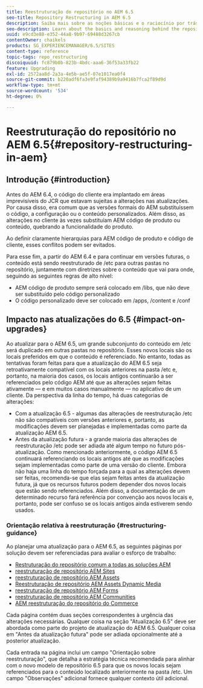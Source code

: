 ```yaml
---
title: Reestruturação do repositório no AEM 6.5
seo-title: Repository Restructuring in AEM 6.5
description: Saiba mais sobre as noções básicas e o raciocínio por trás da reestruturação do repositório no AEM 6.5
seo-description: Learn about the basics and reasoning behind the repository restructuring in AEM 6.5
uuid: e9cd3e88-e352-44a8-9b97-69488d3267cb
contentOwner: chaikels
products: SG_EXPERIENCEMANAGER/6.5/SITES
content-type: reference
topic-tags: repo_restructuring
discoiquuid: fc879b0b-823b-4bdc-aaa6-36f53a33fb22
feature: Upgrading
exl-id: 2572aa8d-2a3a-4e5b-ae5f-07e1017ea0f4
source-git-commit: b220adf6fa3e9faf94389b9a9416b7fca2f89d9d
workflow-type: tm+mt
source-wordcount: '534'
ht-degree: 0%

---
```


# Reestruturação do repositório no AEM 6.5{#repository-restructuring-in-aem}

## Introdução {#introduction}

Antes do AEM 6.4, o código do cliente era implantado em áreas imprevisíveis do JCR que estavam sujeitas a alterações nas atualizações. Por causa disso, era comum que as versões formais do AEM substituíssem o código, a configuração ou o conteúdo personalizados. Além disso, as alterações no cliente às vezes substituíam AEM código de produto ou conteúdo, quebrando a funcionalidade do produto.

Ao definir claramente hierarquias para AEM código de produto e código de cliente, esses conflitos podem ser evitados.

Para esse fim, a partir do AEM 6.4 e para continuar em versões futuras, o conteúdo está sendo reestruturado de /etc para outras pastas no repositório, juntamente com diretrizes sobre o conteúdo que vai para onde, seguindo as seguintes regras de alto nível:

* AEM código de produto sempre será colocado em /libs, que não deve ser substituído pelo código personalizado
* O código personalizado deve ser colocado em /apps, /content e /conf

## Impacto nas atualizações do 6.5 {#impact-on-upgrades}

Ao atualizar para o AEM 6.5, um grande subconjunto do conteúdo em /etc será duplicado em outras pastas no repositório. Esses novos locais são os locais preferidos em que o conteúdo é referenciado. No entanto, todas as tentativas foram feitas para que a atualização do AEM 6.5 seja retroativamente compatível com os locais anteriores na pasta /etc e, portanto, na maioria dos casos, os locais antigos continuarão a ser referenciados pelo código AEM até que as alterações sejam feitas ativamente — e em muitos casos manualmente — no aplicativo de um cliente. Da perspectiva da linha do tempo, há duas categorias de alterações:

* Com a atualização 6.5 - algumas das alterações de reestruturação /etc não são compatíveis com versões anteriores e, portanto, as modificações devem ser planejadas e implementadas como parte da atualização AEM 6.5.
* Antes da atualização futura - a grande maioria das alterações de reestruturação /etc pode ser adiada até algum tempo no futuro pós-atualização. Como mencionado anteriormente, o código AEM 6.5 continuará referenciando os locais antigos até que as modificações sejam implementadas como parte de uma versão do cliente. Embora não haja uma linha do tempo forçada para a qual as alterações devem ser feitas, recomenda-se que elas sejam feitas antes da atualização futura, já que os recursos futuros podem depender dos novos locais que estão sendo referenciados. Além disso, a documentação de um determinado recurso fará referência por convenção aos novos locais e, portanto, pode ser confuso se os locais antigos ainda estiverem sendo usados.

### Orientação relativa à reestruturação {#restructuring-guidance}

Ao planejar uma atualização para o AEM 6.5, as seguintes páginas por solução devem ser referenciadas para avaliar o esforço de trabalho:

* [Restruturação do repositório comum a todas as soluções AEM](/help/sites-deploying/all-repository-restructuring-in-aem-6-5.md)
* [reestruturação de repositório AEM Sites](/help/sites-deploying/sites-repository-restructuring-in-aem-6-5.md)
* [reestruturação de repositório AEM Assets](/help/sites-deploying/assets-repository-restructuring-in-aem-6-5.md)
* [Reestruturação de repositório AEM Assets Dynamic Media](/help/sites-deploying/dynamicmedia-repository-restructuring-in-aem-6-5.md)
* [reestruturação de repositório AEM Forms](/help/sites-deploying/forms-repository-restructuring-in-aem-6-5.md)
* [reestruturação de repositório AEM Communities](/help/sites-deploying/communities-repository-restructuring-in-aem-6-5.md)
* [AEM reestruturação do repositório do Commerce](/help/sites-deploying/ecommerce-repository-restructuring-in-aem-6-5.md)

Cada página contém duas seções correspondentes à urgência das alterações necessárias. Qualquer coisa na seção &quot;Atualização 6.5&quot; deve ser abordada como parte do projeto de atualização do AEM 6.5. Qualquer coisa em &quot;Antes da atualização futura&quot; pode ser adiada opcionalmente até a posterior atualização.

Cada entrada na página inclui um campo &quot;Orientação sobre reestruturação&quot;, que detalha a estratégia técnica recomendada para alinhar com o novo modelo de repositório 6.5 para que os novos locais sejam referenciados para o conteúdo localizado anteriormente na pasta /etc. Um campo &quot;Observações&quot; adicional fornece qualquer contexto útil adicional.
